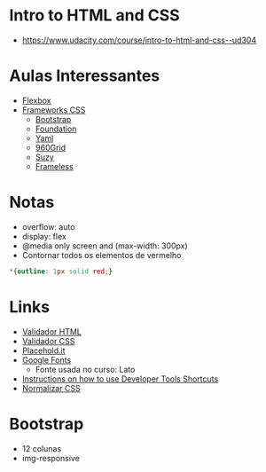 # Intro to HTML and CSS 
* https://www.udacity.com/course/intro-to-html-and-css--ud304

# Aulas Interessantes
* [Flexbox](https://www.udacity.com/course/viewer#!/c-ud304/l-2617868617/m-2771378571)
* [Frameworks CSS](https://www.udacity.com/course/viewer#!/c-ud304/l-2794148535/m-2730818588)
  - [Bootstrap](http://getbootstrap.com)
  - [Foundation](http://foundation.zurb.com/)
  - [Yaml](http://www.yaml.de/)
  - [960Grid](http://960.gs/)
  - [Suzy](http://susy.oddbird.net/)
  - [Frameless](http://framelessgrid.com/)

# Notas
* overflow: auto
* display: flex
* @media only screen and (max-width: 300px)
* Contornar todos os elementos de vermelho
```css
*{outline: 1px solid red;}
```

# Links 
* [Validador HTML](https://validator.w3.org/#validate_by_input)
* [Validador CSS](http://jigsaw.w3.org/css-validator/#validate_by_input)
* [Placehold.it](http://placehold.it)
* [Google Fonts](http://google.com/fonts)
  - Fonte usada no curso: Lato
* [Instructions on how to use Developer Tools Shortcuts](https://developer.chrome.com/devtools/docs/shortcuts#opening-devtools)
* [Normalizar CSS](http://normalize-css.googlecode.com/svn/trunk/normalize.css) 

# Bootstrap
* 12 colunas
* img-responsive
